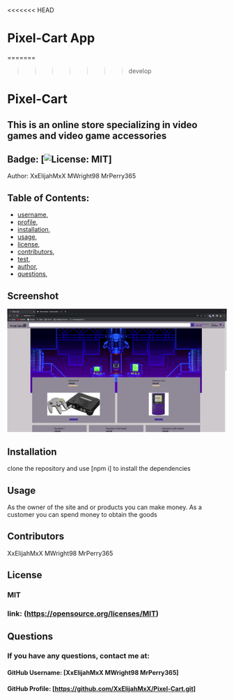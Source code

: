 <<<<<<< HEAD
# Pixel-Cart App
=======
>>>>>>> develop

  # Pixel-Cart
## This is an online store specializing in video games and video game accessories
  
## Badge: [![License: MIT](https://img.shields.io/badge/License-MIT-yellow.svg)]

Author:  XxElijahMxX MWright98 MrPerry365

## Table of Contents:
- [username](#username),
- [profile](#profile),
- [installation](#installation),
- [usage](#usage),
- [license](#license),
- [contributors](#contributors),
- [test](#test),
- [author](#author),
- [questions](#questions),

## Screenshot
<img src= "src/Images/pixel-cart-screenshot.png">


## Installation
clone the repository and use [npm i] to install the dependencies

## Usage
As the owner of the site and or products you can make money. As a customer you can spend money to obtain the goods

## Contributors
XxElijahMxX MWright98 MrPerry365

## License
### MIT
### link: (https://opensource.org/licenses/MIT)



## Questions
### If you have any questions, contact me at:

#### GitHub Username: [XxElijahMxX MWright98 MrPerry365]

#### GitHub Profile: [https://github.com/XxElijahMxX/Pixel-Cart.git]




